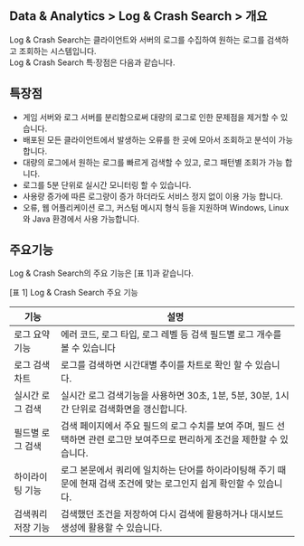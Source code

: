 ## Data & Analytics > Log & Crash Search > 개요

Log & Crash Search는 클라이언트와 서버의 로그를 수집하여 원하는 로그를 검색하고 조회하는 시스템입니다.   
Log & Crash Search 특·장점은 다음과 같습니다.  

## 특장점

* 게임 서버와 로그 서버를 분리함으로써 대량의 로그로 인한 문제점을 제거할 수 있습니다.
* 배포된 모든 클라이언트에서 발생하는 오류를 한 곳에 모아서 조회하고 분석이 가능합니다.
* 대량의 로그에서 원하는 로그를 빠르게 검색할 수 있고, 로그 패턴별 조회가 가능 합니다.
* 로그를 5분 단위로 실시간 모니터링 할 수 있습니다.
* 사용량 증가에 따른 로그량이 증가 하더라도 서비스 정지 없이 이용 가능 합니다.
* 오류, 웹 어플리케이션 로그, 커스텀 메시지 형식 등을 지원하며 Windows, Linux와 Java 환경에서 사용 가능합니다.

## 주요기능
Log & Crash Search의 주요 기능은 [표 1]과 같습니다.

[표 1] Log & Crash Search 주요 기능

|기능|	설명|
|---|---|
|로그 요약 기능|	에러 코드, 로그 타입, 로그 레벨 등 검색 필드별 로그 개수를 볼 수 있습니다|
|로그 검색 차트|	로그를 검색하면 시간대별 추이를 차트로 확인 할 수 있습니다.|
|실시간 로그 검색|	실시간 로그 검색기능을 사용하면 30초, 1분, 5분, 30분, 1시간 단위로 검색화면을 갱신합니다.|
|필드별 로그 검색|	검색 페이지에서 주요 필드의 로그 수치를 보여 주며, 필드 선택하면 관련 로그만 보여주므로 편리하게 조건을 제한할 수 있습니다.|
|하이라이팅 기능|	로그 본문에서 쿼리에 일치하는 단어를 하이라이팅해 주기 때문에 현재 검색 조건에 맞는 로그인지 쉽게 확인할 수 있습니다.|
|검색쿼리 저장 기능|	검색했던 조건을 저장하여 다시 검색에 활용하거나 대시보드 생성에 활용할 수 있습니다.|

